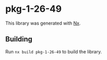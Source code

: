 # pkg-1-26-49

This library was generated with [Nx](https://nx.dev).

## Building

Run `nx build pkg-1-26-49` to build the library.
